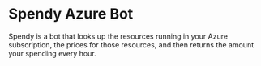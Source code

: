 # Spendy Azure Bot

Spendy is a bot that looks up the resources running in your Azure subscription, the prices for those resources, and then returns the amount your spending every hour.


